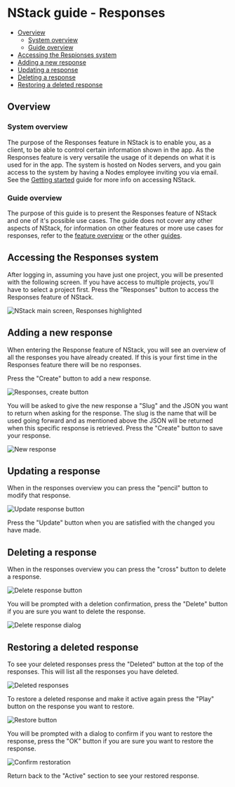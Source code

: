 # NStack guide - Responses

* [Overview](#overview)
	* [System overview](#system-overview)
	* [Guide overview](#guide-overview)
* [Accessing the Respionses system](#accessing-the-responses-system)
* [Adding a new response](#adding-a-new-response)
* [Updating a response](#updating-a-response)
* [Deleting a response](#deleting-a-response)
* [Restoring a deleted response](#restoring-a-deleted-response)

## Overview
### System overview

The purpose of the Responses feature in NStack is to enable you, as a client, to be able to control certain information shown in the app. As the Responses feature is very versatile the usage of it depends on what it is used for in the app. The system is hosted on Nodes servers, and you gain access to the system by having a Nodes employee inviting you via email.
See the [Getting started](Getting_started.md) guide for more info on accessing NStack.

### Guide overview

The purpose of this guide is to present the Responses feature of NStack and one of it's possible use cases. The guide does not cover any other aspects of NStack, for information on other features or more use cases for responses, refer to the [feature overview](../Features.md) or the other [guides](../Guides.md).

## Accessing the Responses system

After logging in, assuming you have just one project, you will be presented with the following screen. If you have access to multiple projects, you'll have to select a project first. Press the "Responses" button to access the Responses feature of NStack.

![NStack main screen, Responses highlighted](../images/Guides/Responses/select_responses.png)

## Adding a new response

When entering the Response feature of NStack, you will see an overview of all the responses you have already created. If this is your first time in the Responses feature there will be no responses.

Press the "Create" button to add a new response.

![Responses, create button](../images/Guides/Responses/new_response_button.png)

You will be asked to give the new response a "Slug" and the JSON you want to return when asking for the response.
The slug is the name that will be used going forward and as mentioned above the JSON will be returned when this specific response is retrieved.
Press the "Create" button to save your response.

![New response](../images/Guides/Responses/new_response.png)

## Updating a response

When in the responses overview you can press the "pencil" button to modify that response.

![Update response button](../images/Guides/Responses/update_response_button.png)

Press the "Update" button when you are satisfied with the changed you have made.

## Deleting a response

When in the responses overview you can press the "cross" button to delete a response.

![Delete response button](../images/Guides/Responses/update_response_button.png)

You will be prompted with a deletion confirmation, press the "Delete" button if you are sure you want to delete the response.

![Delete response dialog](../images/Guides/Responses/delete_response.png)

## Restoring a deleted response

To see your deleted responses press the "Deleted" button at the top of the responses. This will list all the responses you have deleted.

![Deleted responses](../images/Guides/Responses/deleted_section.png)

To restore a deleted response and make it active again press the "Play" button on the response you want to restore.

![Restore button](../images/Guides/Responses/restore_button.png)

You will be prompted with a dialog to confirm if you want to restore the response, press the "OK" button if you are sure you want to restore the response.

![Confirm restoration](../images/Guides/Responses/confirm_restore.png)

Return back to the "Active" section to see your restored response.